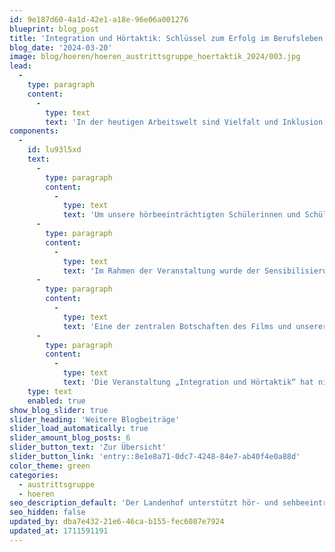 ```yaml
---
id: 9e187d60-4a1d-42e1-a18e-96e06a001276
blueprint: blog_post
title: 'Integration und Hörtaktik: Schlüssel zum Erfolg im Berufsleben'
blog_date: '2024-03-20'
image: blog/hoeren/hoeren_austrittsgruppe_hoertaktik_2024/003.jpg
lead:
  -
    type: paragraph
    content:
      -
        type: text
        text: 'In der heutigen Arbeitswelt sind Vielfalt und Inklusion mehr als nur Schlagworte. Sie werden als wichtige Bestandteile einer fortschrittlichen Gesellschaft verstanden.'
components:
  -
    id: lu93l5xd
    text:
      -
        type: paragraph
        content:
          -
            type: text
            text: 'Um unsere hörbeeinträchtigten Schülerinnen und Schüler für die Herausforderungen zu sensibilisieren, die mit der Integration in das Arbeitsumfeld verbunden sind, veranstaltete die Austrittsgruppe einen Workshop zum Thema «Integration und Hörtaktik». Ziel war es, Mittel und Wege aufzuzeigen, die die Kommunikation und Zusammenarbeit am Arbeitsplatz verbessern und den Einstieg in die Berufswelt erleichtern.'
      -
        type: paragraph
        content:
          -
            type: text
            text: 'Im Rahmen der Veranstaltung wurde der Sensibilisierungsfilm „Communicate well – Work well“ vorgeführt, der verschiedene Szenarien zeigt, mit denen hörbeeinträchtigte Menschen im Berufsalltag konfrontiert sein können. Er gibt Einblicke in Taktiken, die den Umgang mit diesen Herausforderungen erleichtern.'
      -
        type: paragraph
        content:
          -
            type: text
            text: 'Eine der zentralen Botschaften des Films und unserer Diskussionen war die Bedeutung des aktiven Nachfragens und des Notierens wichtiger Informationen. Diese Taktik ist nicht nur für hörbeeinträchtigte Mitarbeiterinnen und Mitarbeiter hilfreich, sondern stärkt das ganze Team durch klare und verbindliche Kommunikation. Technische Hilfsmittel, wie die FM-Anlage oder der Einsatz eines Dolmetschers für Gebärdensprache bei Schulungen und Teambesprechungen, können Hürden abbauen und eine Chancengleichheit im Berufsleben gewährleisten.'
      -
        type: paragraph
        content:
          -
            type: text
            text: 'Die Veranstaltung „Integration und Hörtaktik“ hat nicht nur bestehende Herausforderungen aufgezeigt, sondern auch konkrete Lösungswege und Taktiken zur Überwindung dieser Hürden beleuchtet. Der Workshop hat die Teilnehmenden ermutigt, sich auch künftig über ihr Wissen und ihre Erfahrungen auszutauschen, um sich nach Abschluss der Schule erfolgreich in die Arbeitswelt integrieren zu können.'
    type: text
    enabled: true
show_blog_slider: true
slider_heading: 'Weitere Blogbeiträge'
slider_load_automatically: true
slider_amount_blog_posts: 6
slider_button_text: 'Zur Übersicht'
slider_button_link: 'entry::8e1e8a71-0dc7-4248-84e7-ab40f4e0a88d'
color_theme: green
categories:
  - austrittsgruppe
  - hoeren
seo_description_default: 'Der Landenhof unterstützt hör- und sehbeeinträchtigte Kinder & Jugendliche in ihrem selbstbestimmten Leben durch Förderung ihrer Fähigkeiten & Entwicklung'
seo_hidden: false
updated_by: dba7e432-21e6-46ca-b155-fec6087e7924
updated_at: 1711591191
---
```

